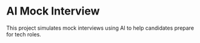 # AI Mock Interview

This project simulates mock interviews using AI to help candidates prepare for tech roles.
